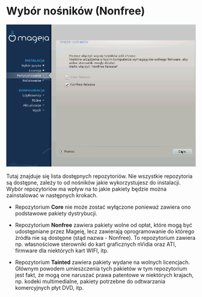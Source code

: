 # Wybór nośników (Nonfree)

![](./images/dx2-media_selection.png)

Tutaj znajduje się lista dostępnych repozytoriów. Nie wszystkie repozytoria są dostępne, zależy to od nośników jakie wykorzystujesz do instalacji. Wybór repozytoriów ma wpływ na to jakie pakiety będzie można zainstalować w następnych krokach.

* Repozytorium **Core** nie może zostać wyłączone ponieważ zawiera ono podstawowe pakiety dystrybucji.

* Repozytorium **Nonfree** zawiera pakiety wolne od opłat, które mogą być udostępniane przez Mageię, lecz zawierają oprogramowanie do którego źródła nie są dostępne (stąd nazwa - Nonfree). To repozytorium zawiera np. własnościowe sterowniki do kart graficznych nVidia oraz ATI, firmware dla niektórych kart WIFI, itp.

*  Repozytorium **Tainted** zawiera pakiety wydane na wolnych licencjach. Głównym powodem umieszczenia tych pakietów w tym repozytorium jest fakt, że mogą one naruszać prawa patentowe w niektórych krajach, np. kodeki multimedialne, pakiety potrzebne do odtwarzania komercyjnych płyt DVD, itp.
